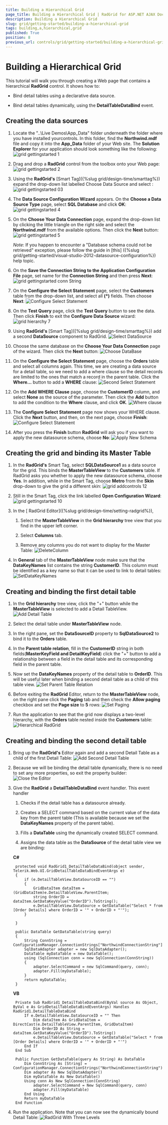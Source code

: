 ```yaml
---
title: Building a Hierarchical Grid
page_title: Building a Hierarchical Grid | RadGrid for ASP.NET AJAX Documentation
description: Building a Hierarchical Grid
slug: grid/getting-started/building-a-hierarchical-grid
tags: building,a,hierarchical,grid
published: True
position: 8
previous_url: controls/grid/getting-started/building-a-hierarchical-grid
---
```


# Building a Hierarchical Grid



This tutorial will walk you through creating a Web page that contains a hierarchical **RadGrid** control. It shows how to:

* Bind detail tables using a declarative data source.

* Bind detail tables dynamically, using the **DetailTableDataBind** event.

## Creating the data sources

1. Locate the "..\Live Demos\App_Data" folder underneath the folder where you have installed yourcontrols. In this folder, find the **Northwind.mdf** file and copy it into the **App_Data** folder of your Web site. The **Solution Explorer** for your application should look something like the following:
![grid gettingstarted 1](images/grid_gettingstarted1.png)

1. Drag and drop a **RadGrid** control from the toolbox onto your Web page:
![grid gettingstarted 2](images/grid_gettingstarted2.JPG)

1. Using the **RadGrid's** [Smart Tag]({%slug grid/design-time/smarttag%}) expand the drop-down list labelled Choose Data Source and select **<New data source...>**:
![grid gettingstarted 03](images/grid_gettingstarted03.JPG)

1. The **Data Source Configuration Wizard** appears. On the **Choose a Data Source Type** page, select **SQL Database** and click **OK**:
![grid gettingstarted 4](images/grid_gettingstarted4.png)

1. On the **Choose Your Data Connection** page, expand the drop-down list by clicking the little triangle on the right side and select the **Northwind.mdf** from the available options. Then click the **Next** button:
![grid gettingstarted 5](images/grid_gettingstarted5.png)

	_Note_: If you happen to encounter a "Database schema could not be retrieved" exception, please follow the guide in [this] ({%slug grid/getting-started/visual-studio-2012-datasource-configuration%}) help topic.
1. On the **Save the Connection String to the Application Configuration File** page, set name for the **Connection String** and then press **Next**:
![grid gettingstarted conn String](images/grid_gettingstarted_connString.png)

1. On the **Configure the Select Statement** page, select the **Customers** table from the drop-down list, and select all **(*)** fields. Then choose **Next**:
![Configure Select Statement](images/grid_hierarchy6.png)

1. On the **Test Query** page, click the **Test Query** button to see the data. Then click **Finish** to exit the **Configure Data Source** wizard:
![grid hierarchy 7](images/grid_hierarchy7.png)

1. Using **RadGrid's** [Smart Tag]({%slug grid/design-time/smarttag%}) add a second **DataSource** component to RadGrid.
![Select DataSource](images/grid_hierarchy4_1.png)

1. Choose the same database on the **Choose Your Data Connection** page of the wizard. Then click the **Next** button:
![Choose DataBase](images/grid_hierarchy7_1.png)

1. On the **Configure the Select Statement** page, choose the **Orders** table and select all columns again. This time, we are creating a data source for a detail table, so we need to add a where clause so the detail records are limited to the ones that match a record in the parent table. Click the **Where...** button to add a **WHERE** clause:
![Second Select Statement](images/grid_hierarchy8.png)

1. On the **Add WHERE Clause** page, choose the **CustomerID** column, and select **None** as the source of the parameter. Then click the **Add** button to add the condition to the **Where** clause, and click **OK**.
![Where clause](images/grid_hierarchy9.png)

1. The **Configure Select Statement** page now shows your WHERE clause. Click the **Next** button, and then, on the next page, choose **Finish**:
![Configure Select Statement](images/grid_hierarchy10.png)

1. After you press the **Finish** button **RadGrid** will ask you if you want to apply the new datasource schema, choose **No**:
![Apply New Schema](images/grid_hierarchy11.png)

## Creating the grid and binding its Master Table

1. In the **RadGrid's** Smart Tag, select **SQLDataSource1** as a data source for the grid. This binds the **MasterTableView** to the **Customers** table. If RadGrid asks you whether to apply the new datasource schema, choose **Yes**. In addition, while in the Smart Tag, choose **Metro** from the **Skin** drop-down to give the grid a different skin:
![grid addcontrols 12](images/grid_addcontrols12.png)

1. Still in the Smart Tag, click the link labelled **Open Configuration Wizard**:
![grid gettingstarted 10](images/grid_gettingstarted10.JPG)

1. In the [ RadGrid Editor]({%slug grid/design-time/setting-radgrid%}),

	1. Select the **MasterTableView** in the **Grid hierarchy** tree view that you find in the upper left corner.

	1. Select **Columns** tab.

	1. Remove any columns you do not want to display for the Master Table:
	![DeleteColumn](images/grid_hierarchy13.png)

1. In **General** tab of the **MasterTableView** node make sure that the **DataKeyNames** list contains the string **CustomerID**. This column must be identified as a key name so that it can be used to link to detail tables:
![SetDataKeyNames](images/grid_hierarchy14.png)

## Creating and binding the first detail table

1. In the **Grid hierarchy** tree view, click the "+" button while the **MasterTableView** is selected to add a Detail TableView.
![Add Detail Table](images/grid_hierarchy15.png)

1. Select the detail table under **MasterTableView** node.

1. In the right pane, set the **DataSourceID** property to **SqlDataSource2** to bind it to the **Orders** table.

1. In the **Parent table relation**, fill in the **CustomerID** string in both fields(**MasterKeyField and DetailKeyField**) click the "+" button to add a relationship between a field in the detail table and its corresponding field in the parent table.

1. Now set the **DataKeyNames** property of the detail table to **OrderID**. This will be useful later when binding a second detail table as a child of this table view.
![Set Parent Table Relation](images/grid_hierarchy16.png)

1. Before exiting the **RadGrid** Editor, return to the **MasterTableView** node, on the right pane click the **Paging** tab and then check the **Allow paging** checkbox and set the **Page size** to **5** rows:
![Set Paging](images/grid_hierarchy17.png)

1. Run the application to see that the grid now displays a two-level hierarchy, with the **Orders** table nested inside the **Customers** table:
![Hierarchical RadGrid](images/grid_hierarchy18.png)

## Creating and binding the second detail table

1. Bring up the **RadGrid's** Editor again and add a second Detail Table as a child of the first Detail Table:
![Add Second Detail Table](images/grid_hierarchy19.png)

1. Because we will be binding the detail table dynamically, there is no need to set any more properties, so exit the property builder:
![Close the Editor](images/grid_hierarchy20.png)

1. Give the **RadGrid** a **DetailTableDataBind** event handler. This event handler

	1. Checks if the detail table has a datasource already.

	1. Creates a SELECT command based on the current value of the data key from the parent table (This is available because we set the **DataKeyNames** property of the parent table).

	1. Fills a **DataTable** using the dynamically created SELECT command.

	1. Assigns the data table as the **DataSource** of the detail table view we are binding:

	**C#**
	
		protected void RadGrid1_DetailTableDataBind(object sender, Telerik.Web.UI.GridDetailTableDataBindEventArgs e)
		{
			if (e.DetailTableView.DataSourceID == "")
			{
				GridDataItem dataItem = (GridDataItem)e.DetailTableView.ParentItem;
				string OrderID = dataItem.GetDataKeyValue("OrderID").ToString();
				e.DetailTableView.DataSource = GetDataTable("Select * from [Order Details] where OrderID = '" + OrderID + "'");
			}

		}

		public DataTable GetDataTable(string query)
		{
			String ConnString = ConfigurationManager.ConnectionStrings["NorthwindConnectionString"].ConnectionString;
			SqlDataAdapter adapter = new SqlDataAdapter();
			DataTable myDataTable = new DataTable();
			using (SqlConnection conn = new SqlConnection(ConnString))
			{
				adapter.SelectCommand = new SqlCommand(query, conn);
				adapter.Fill(myDataTable);
			}
			return myDataTable;
		}
		
	**VB**
	
		Private Sub RadGrid1_DetailTableDataBind(ByVal source As Object, ByVal e As GridDetailTableDataBindEventArgs) Handles RadGrid1.DetailTableDataBind
			If e.DetailTableView.DataSourceID = "" Then
				Dim dataItem As GridDataItem = DirectCast(e.DetailTableView.ParentItem, GridDataItem)
				Dim OrderID As String = dataItem.GetDataKeyValue("OrderID").ToString()
				e.DetailTableView.DataSource = GetDataTable("Select * from [Order Details] where OrderID = '" + OrderID + "'")
			End If
		End Sub

		Public Function GetDataTable(query As String) As DataTable
			Dim ConnString As [String] = ConfigurationManager.ConnectionStrings("NorthwindConnectionString").ConnectionString
			Dim adapter As New SqlDataAdapter()
			Dim myDataTable As New DataTable()
			Using conn As New SqlConnection(ConnString)
				adapter.SelectCommand = New SqlCommand(query, conn)
				adapter.Fill(myDataTable)
			End Using
			Return myDataTable
		End Function

1. Run the application. Note that you can now see the dynamically bound Detail Table:
![RadGrid With Three Levels](images/grid_hierarchy21.png)
